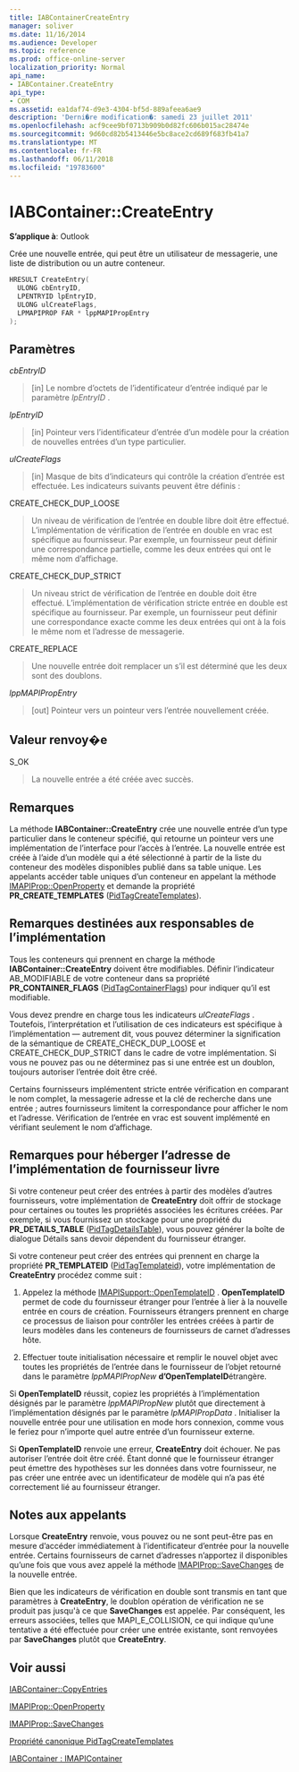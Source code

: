 ```yaml
---
title: IABContainerCreateEntry
manager: soliver
ms.date: 11/16/2014
ms.audience: Developer
ms.topic: reference
ms.prod: office-online-server
localization_priority: Normal
api_name:
- IABContainer.CreateEntry
api_type:
- COM
ms.assetid: ea1daf74-d9e3-4304-bf5d-889afeea6ae9
description: 'Derni�re modification�: samedi 23 juillet 2011'
ms.openlocfilehash: acf9cee9bf0713b909b0d82fc606b015ac28474e
ms.sourcegitcommit: 9d60cd82b5413446e5bc8ace2cd689f683fb41a7
ms.translationtype: MT
ms.contentlocale: fr-FR
ms.lasthandoff: 06/11/2018
ms.locfileid: "19783600"
---
```

# <a name="iabcontainercreateentry"></a>IABContainer::CreateEntry

  
  
**S’applique à**: Outlook 
  
Crée une nouvelle entrée, qui peut être un utilisateur de messagerie, une liste de distribution ou un autre conteneur.
  
```cpp
HRESULT CreateEntry(
  ULONG cbEntryID,
  LPENTRYID lpEntryID,
  ULONG ulCreateFlags,
  LPMAPIPROP FAR * lppMAPIPropEntry
);
```

## <a name="parameters"></a>Paramètres

 _cbEntryID_
  
> [in] Le nombre d’octets de l’identificateur d’entrée indiqué par le paramètre _lpEntryID_ . 
    
 _lpEntryID_
  
> [in] Pointeur vers l’identificateur d’entrée d’un modèle pour la création de nouvelles entrées d’un type particulier. 
    
 _ulCreateFlags_
  
> [in] Masque de bits d’indicateurs qui contrôle la création d’entrée est effectuée. Les indicateurs suivants peuvent être définis :
    
CREATE_CHECK_DUP_LOOSE 
  
> Un niveau de vérification de l’entrée en double libre doit être effectué. L’implémentation de vérification de l’entrée en double en vrac est spécifique au fournisseur. Par exemple, un fournisseur peut définir une correspondance partielle, comme les deux entrées qui ont le même nom d’affichage.
    
CREATE_CHECK_DUP_STRICT 
  
> Un niveau strict de vérification de l’entrée en double doit être effectué. L’implémentation de vérification stricte entrée en double est spécifique au fournisseur. Par exemple, un fournisseur peut définir une correspondance exacte comme les deux entrées qui ont à la fois le même nom et l’adresse de messagerie.
    
CREATE_REPLACE 
  
> Une nouvelle entrée doit remplacer un s’il est déterminé que les deux sont des doublons.
    
 _lppMAPIPropEntry_
  
> [out] Pointeur vers un pointeur vers l’entrée nouvellement créée.
    
## <a name="return-value"></a>Valeur renvoy�e

S_OK 
  
> La nouvelle entrée a été créée avec succès.
    
## <a name="remarks"></a>Remarques

La méthode **IABContainer::CreateEntry** crée une nouvelle entrée d’un type particulier dans le conteneur spécifié, qui retourne un pointeur vers une implémentation de l’interface pour l’accès à l’entrée. La nouvelle entrée est créée à l’aide d’un modèle qui a été sélectionné à partir de la liste du conteneur des modèles disponibles publié dans sa table unique. Les appelants accéder table uniques d’un conteneur en appelant la méthode [IMAPIProp::OpenProperty](imapiprop-openproperty.md) et demande la propriété **PR_CREATE_TEMPLATES** ([PidTagCreateTemplates](pidtagcreatetemplates-canonical-property.md)). 
  
## <a name="notes-to-implementers"></a>Remarques destinées aux responsables de l’implémentation

Tous les conteneurs qui prennent en charge la méthode **IABContainer::CreateEntry** doivent être modifiables. Définir l’indicateur AB_MODIFIABLE de votre conteneur dans sa propriété **PR_CONTAINER_FLAGS** ([PidTagContainerFlags](pidtagcontainerflags-canonical-property.md)) pour indiquer qu’il est modifiable. 
  
Vous devez prendre en charge tous les indicateurs _ulCreateFlags_ . Toutefois, l’interprétation et l’utilisation de ces indicateurs est spécifique à l’implémentation — autrement dit, vous pouvez déterminer la signification de la sémantique de CREATE_CHECK_DUP_LOOSE et CREATE_CHECK_DUP_STRICT dans le cadre de votre implémentation. Si vous ne pouvez pas ou ne déterminez pas si une entrée est un doublon, toujours autoriser l’entrée doit être créé. 
  
Certains fournisseurs implémentent stricte entrée vérification en comparant le nom complet, la messagerie adresse et la clé de recherche dans une entrée ; autres fournisseurs limitent la correspondance pour afficher le nom et l’adresse. Vérification de l’entrée en vrac est souvent implémenté en vérifiant seulement le nom d’affichage. 
  
## <a name="notes-to-host-address-book-provider-implementers"></a>Remarques pour héberger l’adresse de l’implémentation de fournisseur livre

Si votre conteneur peut créer des entrées à partir des modèles d’autres fournisseurs, votre implémentation de **CreateEntry** doit offrir de stockage pour certaines ou toutes les propriétés associées les écritures créées. Par exemple, si vous fournissez un stockage pour une propriété du **PR_DETAILS_TABLE** ([PidTagDetailsTable](pidtagdetailstable-canonical-property.md)), vous pouvez générer la boîte de dialogue Détails sans devoir dépendent du fournisseur étranger. 
  
Si votre conteneur peut créer des entrées qui prennent en charge la propriété **PR_TEMPLATEID** ([PidTagTemplateid](pidtagtemplateid-canonical-property.md)), votre implémentation de **CreateEntry** procédez comme suit : 
  
1. Appelez la méthode [IMAPISupport::OpenTemplateID](imapisupport-opentemplateid.md) . **OpenTemplateID** permet de code du fournisseur étranger pour l’entrée à lier à la nouvelle entrée en cours de création. Fournisseurs étrangers prennent en charge ce processus de liaison pour contrôler les entrées créées à partir de leurs modèles dans les conteneurs de fournisseurs de carnet d’adresses hôte. 
    
2. Effectuer toute initialisation nécessaire et remplir le nouvel objet avec toutes les propriétés de l’entrée dans le fournisseur de l’objet retourné dans le paramètre _lppMAPIPropNew_ **d’OpenTemplateID**étrangère.
    
Si **OpenTemplateID** réussit, copiez les propriétés à l’implémentation désignés par le paramètre _lppMAPIPropNew_ plutôt que directement à l’implémentation désignés par le paramètre _lpMAPIPropData_ . Initialiser la nouvelle entrée pour une utilisation en mode hors connexion, comme vous le feriez pour n’importe quel autre entrée d’un fournisseur externe. 
  
Si **OpenTemplateID** renvoie une erreur, **CreateEntry** doit échouer. Ne pas autoriser l’entrée doit être créé. Étant donné que le fournisseur étranger peut émettre des hypothèses sur les données dans votre fournisseur, ne pas créer une entrée avec un identificateur de modèle qui n’a pas été correctement lié au fournisseur étranger. 
  
## <a name="notes-to-callers"></a>Notes aux appelants

Lorsque **CreateEntry** renvoie, vous pouvez ou ne sont peut-être pas en mesure d’accéder immédiatement à l’identificateur d’entrée pour la nouvelle entrée. Certains fournisseurs de carnet d’adresses n’apportez il disponibles qu’une fois que vous avez appelé la méthode [IMAPIProp::SaveChanges](imapiprop-savechanges.md) de la nouvelle entrée. 
  
Bien que les indicateurs de vérification en double sont transmis en tant que paramètres à **CreateEntry**, le doublon opération de vérification ne se produit pas jusqu'à ce que **SaveChanges** est appelée. Par conséquent, les erreurs associées, telles que MAPI_E_COLLISION, ce qui indique qu’une tentative a été effectuée pour créer une entrée existante, sont renvoyées par **SaveChanges** plutôt que **CreateEntry**.
  
## <a name="see-also"></a>Voir aussi



[IABContainer::CopyEntries](iabcontainer-copyentries.md)
  
[IMAPIProp::OpenProperty](imapiprop-openproperty.md)
  
[IMAPIProp::SaveChanges](imapiprop-savechanges.md)
  
[Propriété canonique PidTagCreateTemplates](pidtagcreatetemplates-canonical-property.md)
  
[IABContainer : IMAPIContainer](iabcontainerimapicontainer.md)

